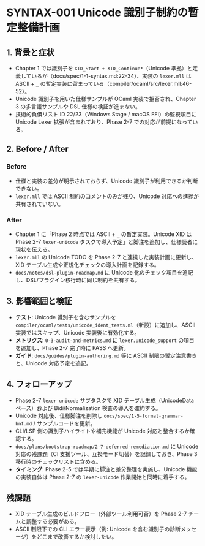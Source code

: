 # SYNTAX-001 Unicode 識別子制約の暫定整備計画

## 1. 背景と症状
- Chapter 1 では識別子を `XID_Start + XID_Continue*`（Unicode 準拠）と定義しているが（docs/spec/1-1-syntax.md:22-34）、実装の `lexer.mll` は ASCII + `_` の暫定実装に留まっている（compiler/ocaml/src/lexer.mll:46-52）。  
- Unicode 識別子を用いた仕様サンプルが OCaml 実装で拒否され、Chapter 3 の多言語サンプルや DSL 仕様の検証が進まない。  
- 技術的負債リスト ID 22/23（Windows Stage / macOS FFI）の監視項目に Unicode Lexer 拡張が含まれており、Phase 2-7 での対応が前提になっている。

## 2. Before / After
### Before
- 仕様と実装の差分が明示されておらず、Unicode 識別子が利用できるか判断できない。  
- `lexer.mll` では ASCII 制約のコメントのみが残り、Unicode 対応への進捗が共有されていない。

### After
- Chapter 1 に「Phase 2 時点では ASCII + `_` の暫定実装。Unicode XID は Phase 2-7 `lexer-unicode` タスクで導入予定」と脚注を追加し、仕様読者に現状を伝える。  
- `lexer.mll` の Unicode TODO を Phase 2-7 と連携した実装計画に更新し、XID テーブル生成や正規化チェックの導入計画を記録する。  
- `docs/notes/dsl-plugin-roadmap.md` に Unicode 化のチェック項目を追記し、DSL/プラグイン移行時に同じ制約を共有する。

## 3. 影響範囲と検証
- **テスト**: Unicode 識別子を含むサンプルを `compiler/ocaml/tests/unicode_ident_tests.ml`（新設）に追加し、ASCII 実装ではスキップ、Unicode 実装後に有効化する。  
- **メトリクス**: `0-3-audit-and-metrics.md` に `lexer.unicode_support` の項目を追加し、Phase 2-7 完了時に PASS へ更新。  
- **ガイド**: `docs/guides/plugin-authoring.md` 等に ASCII 制限の暫定注意書きと、Unicode 対応予定を追記。

## 4. フォローアップ
- Phase 2-7 `lexer-unicode` サブタスクで XID テーブル生成（UnicodeData ベース）および Bidi/Normalization 検査の導入を確約する。  
- Unicode 対応後、仕様脚注を削除し `docs/spec/1-5-formal-grammar-bnf.md` / サンプルコードを更新。  
- CLI/LSP 側の識別子ハイライトや補完機能が Unicode 対応と整合するか確認する。
- `docs/plans/bootstrap-roadmap/2-7-deferred-remediation.md` に Unicode 対応の残課題（CI 支援ツール、互換モード切替）を記録しておき、Phase 3 移行時のチェックリストに含める。
- **タイミング**: Phase 2-5 では早期に脚注と差分整理を実施し、Unicode 機能の実装自体は Phase 2-7 の `lexer-unicode` 作業開始と同時に着手する。

## 残課題
- XID テーブル生成のビルドフロー（外部ツール利用可否）を Phase 2-7 チームと調整する必要がある。  
- ASCII 制限下での CLI エラー表示（例: Unicode を含む識別子の診断メッセージ）をどこまで改善するか検討したい。
